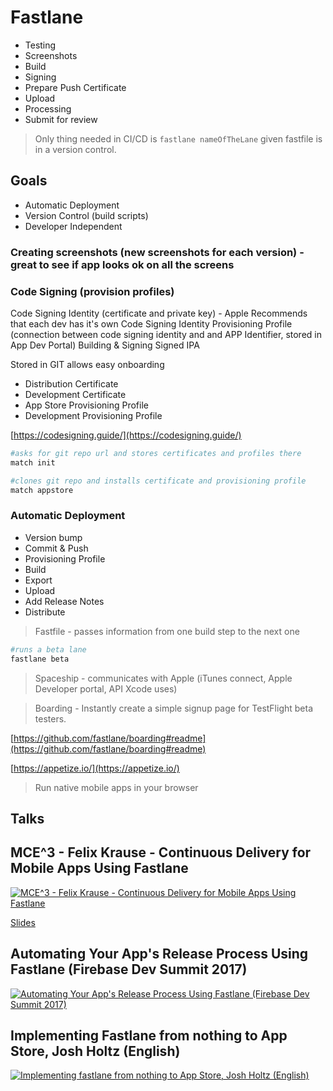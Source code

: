 # Fastlane

- Testing
- Screenshots
- Build
- Signing
- Prepare Push Certificate
- Upload
- Processing
- Submit for review

> Only thing needed in CI/CD is `fastlane nameOfTheLane` given fastfile is in a version control.

## Goals

- Automatic Deployment
- Version Control (build scripts)
- Developer Independent

### Creating screenshots (new screenshots for each version) - great to see if app looks ok on all the screens

### Code Signing (provision profiles)

Code Signing Identity (certificate and private key) - Apple Recommends that each dev has it's own Code Signing Identity
Provisioning Profile (connection between code signing identity and and APP Identifier, stored in App Dev Portal)
Building & Signing
Signed IPA

Stored in GIT allows easy onboarding

- Distribution Certificate
- Development Certificate
- App Store Provisioning Profile
- Development Provisioning Profile

[https://codesigning.guide/](https://codesigning.guide/)

```bash
#asks for git repo url and stores certificates and profiles there
match init

#clones git repo and installs certificate and provisioning profile
match appstore
```

### Automatic Deployment

- Version bump
- Commit & Push
- Provisioning Profile
- Build
- Export
- Upload
- Add Release Notes
- Distribute

> Fastfile - passes information from one build step to the next one

```bash
#runs a beta lane
fastlane beta
```

> Spaceship - communicates with Apple (iTunes connect, Apple Developer portal, API Xcode uses)

> Boarding - Instantly create a simple signup page for TestFlight beta testers.

[https://github.com/fastlane/boarding#readme](https://github.com/fastlane/boarding#readme)

[https://appetize.io/](https://appetize.io/)

> Run native mobile apps in your browser

## Talks

## MCE^3 - Felix Krause - Continuous Delivery for Mobile Apps Using Fastlane

[![MCE^3 - Felix Krause - Continuous Delivery for Mobile Apps Using Fastlane](https://img.youtube.com/vi/wOtANfkh2bI/0.jpg)](https://www.youtube.com/watch?v=wOtANfkh2bI)

[Slides](https://speakerdeck.com/krausefx/mceconf-warsaw)

## Automating Your App's Release Process Using Fastlane (Firebase Dev Summit 2017)

[![Automating Your App's Release Process Using Fastlane (Firebase Dev Summit 2017)](https://img.youtube.com/vi/scfOk5SgrKU/0.jpg)](https://www.youtube.com/watch?v=scfOk5SgrKU)

## Implementing Fastlane from nothing to App Store, Josh Holtz (English)

[![Implementing fastlane from nothing to App Store, Josh Holtz (English)](https://img.youtube.com/vi/6Jz-Ywxki0U/0.jpg)](https://www.youtube.com/watch?v=6Jz-Ywxki0U)
